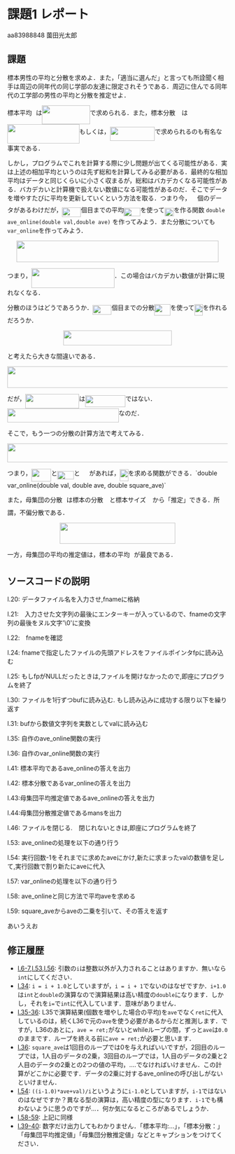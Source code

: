 # 課題1 レポート

aa83988848 薗田光太郎

## 課題

標本男性の平均と分散を求めよ．また，「適当に選んだ」と言っても所詮聞く相手は周辺の同年代の同じ学部の友達に限定されそうである．周辺に住んでる同年代の工学部の男性の平均と分散を推定せよ．
   
標本平均<img src="/k01/tex/33717a96ef162d4ca3780ca7d161f7ad.svg?invert_in_darkmode&sanitize=true" align=middle width=9.39498779999999pt height=18.666631500000015pt/>は<img src="/k01/tex/62b894bfb44d2b063162fb22902c5464.svg?invert_in_darkmode&sanitize=true" align=middle width=109.25130645pt height=43.42856099999997pt/>で求められる．また，標本分散<img src="/k01/tex/f8c439f4893e23a4e7a8d09507bd0082.svg?invert_in_darkmode&sanitize=true" align=middle width=14.25802619999999pt height=26.76175259999998pt/>は<img src="/k01/tex/99b526b607166477d1a8cfbed3ba27b1.svg?invert_in_darkmode&sanitize=true" align=middle width=164.58227939999998pt height=43.42856099999997pt/>もしくは，<img src="/k01/tex/f5b0825f5bfa1b5c1738c1014075e5d6.svg?invert_in_darkmode&sanitize=true" align=middle width=102.59112764999999pt height=31.360807499999982pt/>で求められるのも有名な事実である．

しかし，プログラムでこれを計算する際に少し問題が出てくる可能性がある．実は上述の相加平均というのは先ず総和を計算してみる必要がある．最終的な相加平均はデータと同じくらいに小さく収まるが，総和はバカデカくなる可能性がある．バカデカいと計算機で扱えない数値になる可能性があるのだ．そこでデータを増やすたびに平均を更新していくという方法を取る．つまり今，<img src="/k01/tex/f9c4988898e7f532b9f826a75014ed3c.svg?invert_in_darkmode&sanitize=true" align=middle width=14.99998994999999pt height=22.465723500000017pt/>個のデータがあるわけだが，<img src="/k01/tex/e35caf405a5e9b4afd75a0d338c4dc12.svg?invert_in_darkmode&sanitize=true" align=middle width=43.31036984999999pt height=22.465723500000017pt/>個目までの平均<img src="/k01/tex/c5c0ed8b8025fcf4fced515d8205661e.svg?invert_in_darkmode&sanitize=true" align=middle width=37.86769634999999pt height=18.666631500000015pt/>を使って<img src="/k01/tex/23c4750b22d8eb4653f6d92a9b148ced.svg?invert_in_darkmode&sanitize=true" align=middle width=21.04114979999999pt height=18.666631500000015pt/>を作る関数 `double ave_online(double val,double ave)` を作ってみよう．また分散についても `var_online`を作ってみよう．
   
<p align="center"><img src="/k01/tex/c6844df0b4a6306cb7eb1bf734ed4c93.svg?invert_in_darkmode&sanitize=true" align=middle width=461.71853639999995pt height=49.315569599999996pt/></p>
   
つまり，<img src="/k01/tex/f22a2f1c337be4beb1f1f5e0ef911e57.svg?invert_in_darkmode&sanitize=true" align=middle width=189.80322735pt height=44.70706679999999pt/>．この場合はバカデカい数値が計算に現れなくなる．
   
分散のほうはどうであろうか．<img src="/k01/tex/e35caf405a5e9b4afd75a0d338c4dc12.svg?invert_in_darkmode&sanitize=true" align=middle width=43.31036984999999pt height=22.465723500000017pt/>個目までの分散<img src="/k01/tex/dca72d5952416399a081461dc157be89.svg?invert_in_darkmode&sanitize=true" align=middle width=36.17818709999999pt height=26.76175259999998pt/>を使って<img src="/k01/tex/34ac2553ddb07b4f0173d7b00d7beff4.svg?invert_in_darkmode&sanitize=true" align=middle width=19.351640549999992pt height=26.76175259999998pt/>を作れるだろうか．
   
<p align="center"><img src="/k01/tex/a7d004a72e4a1ee153aefc6cf40b7667.svg?invert_in_darkmode&sanitize=true" align=middle width=248.53833509999995pt height=33.62942055pt/></p>
と考えたら大きな間違いである．
   
<p align="center"><img src="/k01/tex/d1471055f059612969f03b19b21b9cae.svg?invert_in_darkmode&sanitize=true" align=middle width=699.4521533999999pt height=49.315569599999996pt/></p>
だが，<img src="/k01/tex/fd66eb8c7c7b6e2e3b5bb491cb70a92f.svg?invert_in_darkmode&sanitize=true" align=middle width=122.80621814999999pt height=32.256008400000006pt/>は<img src="/k01/tex/808a43f38591a24867c3ae8460c78e97.svg?invert_in_darkmode&sanitize=true" align=middle width=92.27398949999998pt height=26.76175259999998pt/>ではない．<img src="/k01/tex/c7a04cb0f6e41e25b63b0d907c82994a.svg?invert_in_darkmode&sanitize=true" align=middle width=254.64626385pt height=32.256008400000006pt/>なのだ．

そこで，もう一つの分散の計算方法で考えてみる．
<p align="center"><img src="/k01/tex/b1cf5cc9666673f63964890d3717a06c.svg?invert_in_darkmode&sanitize=true" align=middle width=531.9260562pt height=42.80407395pt/></p>
つまり，<img src="/k01/tex/cc387459ad627ae81e81f24d9d2f16c3.svg?invert_in_darkmode&sanitize=true" align=middle width=45.24213374999999pt height=28.840171800000025pt/>と<img src="/k01/tex/c5c0ed8b8025fcf4fced515d8205661e.svg?invert_in_darkmode&sanitize=true" align=middle width=37.86769634999999pt height=18.666631500000015pt/>と<img src="/k01/tex/819cf0f93ca7b69442bb3e1ea8a270e0.svg?invert_in_darkmode&sanitize=true" align=middle width=21.04114979999999pt height=14.15524440000002pt/>があれば，<img src="/k01/tex/34ac2553ddb07b4f0173d7b00d7beff4.svg?invert_in_darkmode&sanitize=true" align=middle width=19.351640549999992pt height=26.76175259999998pt/>を求める関数ができる．`double var_online(double val, double ave, double square_ave)`

また，母集団の分散<img src="/k01/tex/f9eb4bfe9ecef350d36eb594dff3911b.svg?invert_in_darkmode&sanitize=true" align=middle width=9.41027339999999pt height=14.15524440000002pt/>は標本の分散<img src="/k01/tex/f8c439f4893e23a4e7a8d09507bd0082.svg?invert_in_darkmode&sanitize=true" align=middle width=14.25802619999999pt height=26.76175259999998pt/>と標本サイズ<img src="/k01/tex/f9c4988898e7f532b9f826a75014ed3c.svg?invert_in_darkmode&sanitize=true" align=middle width=14.99998994999999pt height=22.465723500000017pt/>から「推定」できる．所謂，不偏分散である．
<p align="center"><img src="/k01/tex/a11cea52a2d8e58fafdb308f98840cdf.svg?invert_in_darkmode&sanitize=true" align=middle width=263.12654445pt height=47.806078649999996pt/></p>
一方，母集団の平均の推定値は，標本の平均<img src="/k01/tex/33717a96ef162d4ca3780ca7d161f7ad.svg?invert_in_darkmode&sanitize=true" align=middle width=9.39498779999999pt height=18.666631500000015pt/>が最良である．

## ソースコードの説明
l.20: データファイル名を入力させ,fnameに格納

l.21:　入力させた文字列の最後にエンターキーが入っているので、fnameの文字列の最後をヌル文字'\0'に変換

l.22:　fnameを確認

l.24: fnameで指定したファイルの先頭アドレスをファイルポインタfpに読み込む

l.25: もしfpがNULLだったときは,ファイルを開けなかったので,即座にプログラムを終了

l.30: ファイルを1行ずつbufに読み込む. もし読み込みに成功する限り以下を繰り返す

l.31: bufから数値文字列を実数としてvalに読み込む

l.35: 自作のave_online関数の実行

l.36: 自作のvar_online関数の実行

l.41: 標本平均であるave_onlineの答えを出力

l.42: 標本分散であるvar_onlineの答えを出力

l.43:母集団平均推定値であるave_onlineの答えを出力

l.44:母集団分散推定値であるmansを出力

l.46: ファイルを閉じる.　閉じれないときは,即座にプログラムを終了

l.53: ave_onlineの処理を以下の通り行う

l.54: 実行回数-1をそれまでに求めたaveにかけ,新たに求まったvalの数値を足して,実行回数で割り新たにaveに代入

l.57: var_onlineの処理を以下の通り行う

l.58: ave_onlineと同じ方法で平均aveを求める

l.59: square_aveからaveの二乗を引いて、その答えを返す

あいうえお

## 修正履歴

- [l.6-7](k01#L6-7),[l.53](k01.c#L53),[l.56](k01.c#L56): 引数の`i`は整数以外が入力されることはありますか．無いなら`int`にしてください．
- [l.34](k01.c#L34): `i = i + 1.0`としていますが，`i = i + 1`でないのはなぜですか．`i+1.0`は`int`と`double`の演算なので演算結果は高い精度の`double`になります．しかし，それを`i=`で`int`に代入しています．意味がありません．
- [l.35-36](k01.c#L35-36): L35で演算結果(個数を増やした場合の平均)を`ave`でなく`ret`に代入しているのは，続くL36で元の`ave`を使う必要があるからだと推測します．ですが，L36のあとに，`ave = ret;`がないとwhileループの間，ずっと`ave`は`0.0`のままです．ループを終える前に`ave = ret;`が必要と思います．
- [l.36](k01.c#L36): `square_ave`は1回目のループでは0を与えればいいですが，2回目のループでは，1人目のデータの2乗，3回目のループでは，1人目のデータの2乗と2人目のデータの2乗との2つの値の平均，....でなければいけません．この計算がどこかに必要です．データの2乗に対するave_onlineの呼び出しがないといけません．
- [l.54](k01.c#L54): `((i-1.0)*ave+val)/i`というように`i-1.0`としていますが，`i-1`ではないのはなぜですか？異なる型の演算は，高い精度の型になります．`i-1`でも構わないように思うのですが...．何か気になるところがあるでしょうか．
- [l.58-59](k01.c#L58-59): 上記に同様
- [l.39-40](k01.c#L39-40): 数字だけ出力してもわかりません．「標本平均:...」，「標本分散：」「母集団平均推定値」「母集団分散推定値」などとキャプションをつけてください．
